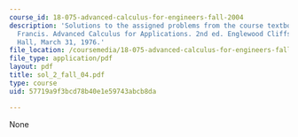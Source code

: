 ```yaml
---
course_id: 18-075-advanced-calculus-for-engineers-fall-2004
description: 'Solutions to the assigned problems from the course textbook: Hildebrand,
  Francis. Advanced Calculus for Applications. 2nd ed. Englewood Cliffs: Prentice
  Hall, March 31, 1976.'
file_location: /coursemedia/18-075-advanced-calculus-for-engineers-fall-2004/57719a9f3bcd78b40e1e59743abcb8da_sol_2_fall_04.pdf
file_type: application/pdf
layout: pdf
title: sol_2_fall_04.pdf
type: course
uid: 57719a9f3bcd78b40e1e59743abcb8da

---
```

None
